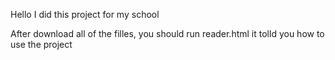 Hello
I did this project for my school

After download all of the filles, you should run reader.html it tolld you how to use the project
